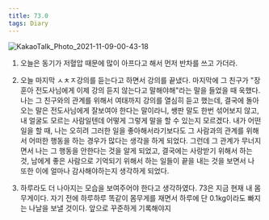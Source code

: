 ```yaml
---
title: 73.0
tags: Diary
---
```

![KakaoTalk_Photo_2021-11-09-00-43-18](https://user-images.githubusercontent.com/50545088/140772577-7fa1f574-0371-47e9-b3a7-ea4ff889035e.jpeg)

1. 오늘은 동기가 저혈압 때문에 많이 아프다고 해서 먼저 반차를 쓰고 가더라.

2. 오늘 마지막 ㅅㅊㅈ강의를 듣는다고 하면서 강의를 끝냈다. 마지막에 그 친구가 "장훈아 전도사님에게 이제 강의 듣지 않는다고 말해야해"라는 말을 들었을 때 욱했다. 나는 그 친구와의 관계를 위해서 여태까지 강의를 열심히 듣고 했는데, 결국에 돌아오는 말은 전도사님에게 잘보여야 한다는 말이라니, 쌩판 말도 한번 섞어보지 않고, 내 얼굴도 모르는 사람일텐데 어떻게 그렇게 말을 할 수 있는지 모르겠다. 내가 어떤 일을 할 때, 나는 오히려 그러한 일을 좋아해서라기보다도 그 사람과의 관계를 위해서 어떠한 행동을 하는 경우가 많다는 생각을 하게 되었다. 그런데 그 관계가 무너지면서 나는 그 행동을 안한다는 것을 알게 되었고, 결국에는 사랑받기 위해서 하는 것, 남에게 좋은 사람으로 기억되기 위해서 하는 일들이 끝을 내는 것을 보면서 나 또한 이에 얼마나 감사해야하는지 생각하게 되었다.

3. 하루라도 더 나아지는 모습을 보여주어야 한다고 생각하였다. 73은 지금 현재 내 몸무게이다. 자기 전에 하루하루 똑같이 몸무게를 재면서 하루에 단 0.1kg이라도 빠지는 나날을 보낼 것이다. 앞으로 꾸준하게 기록해야지